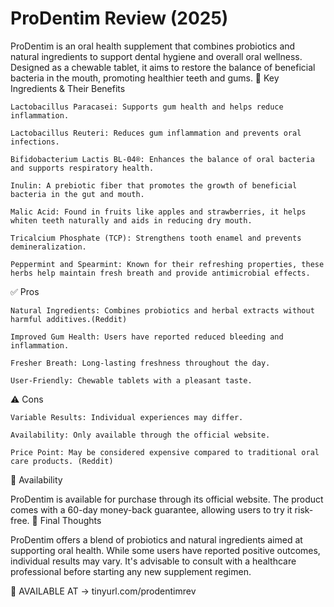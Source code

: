# ProDentim Review (2025)

ProDentim is an oral health supplement that combines probiotics and natural ingredients to support dental hygiene and overall oral wellness. Designed as a chewable tablet, it aims to restore the balance of beneficial bacteria in the mouth, promoting healthier teeth and gums.
🧪 Key Ingredients & Their Benefits

    Lactobacillus Paracasei: Supports gum health and helps reduce inflammation.

    Lactobacillus Reuteri: Reduces gum inflammation and prevents oral infections.

    Bifidobacterium Lactis BL-04®: Enhances the balance of oral bacteria and supports respiratory health.

    Inulin: A prebiotic fiber that promotes the growth of beneficial bacteria in the gut and mouth.

    Malic Acid: Found in fruits like apples and strawberries, it helps whiten teeth naturally and aids in reducing dry mouth.

    Tricalcium Phosphate (TCP): Strengthens tooth enamel and prevents demineralization.

    Peppermint and Spearmint: Known for their refreshing properties, these herbs help maintain fresh breath and provide antimicrobial effects.

✅ Pros

    Natural Ingredients: Combines probiotics and herbal extracts without harmful additives.(Reddit)

    Improved Gum Health: Users have reported reduced bleeding and inflammation.

    Fresher Breath: Long-lasting freshness throughout the day.

    User-Friendly: Chewable tablets with a pleasant taste.

⚠️ Cons

    Variable Results: Individual experiences may differ.

    Availability: Only available through the official website.

    Price Point: May be considered expensive compared to traditional oral care products. (Reddit)

🛒 Availability

ProDentim is available for purchase through its official website. The product comes with a 60-day money-back guarantee, allowing users to try it risk-free.
🧾 Final Thoughts

ProDentim offers a blend of probiotics and natural ingredients aimed at supporting oral health. While some users have reported positive outcomes, individual results may vary. It's advisable to consult with a healthcare professional before starting any new supplement regimen.

🛒 AVAILABLE AT -> tinyurl.com/prodentimrev
